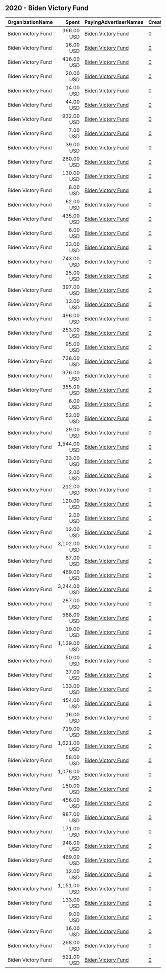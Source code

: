 ## 2020 - Biden Victory Fund 
|OrganizationName|Spent|PayingAdvertiserNames|CreativeUrls|Impressions|Genders|AgeBrackets|CountryCodes|BillingAddresses|CandidateBallotInformation|
|:---|---:|:---|:---|---:|:---|:---|:---|:---|:---|
|Biden Victory Fund|366.00 USD|[Biden Victory Fund](2020/Biden_Victory_Fund.md)|[0](https://www.snap.com/political-ads/asset/532331901c9dc4de1202e26ee195b0317f338b69703534d9c8f9997f4b1b8c3a?mediaType=mp4)|105,264||18+|united states|"430 South Capitol Street SE,Washington,20003,US"|Biden Victory Fund|
|Biden Victory Fund|16.00 USD|[Biden Victory Fund](2020/Biden_Victory_Fund.md)|[0](https://www.snap.com/political-ads/asset/a1d943f9c6d31cde16ad759952b1f1cbda77e1bed37c10775d7a23d61c3e5949?mediaType=png)|2,553||18+|united states|"430 South Capitol Street SE,Washington,20003,US"|Biden Victory Fund|
|Biden Victory Fund|416.00 USD|[Biden Victory Fund](2020/Biden_Victory_Fund.md)|[0](https://www.snap.com/political-ads/asset/532331901c9dc4de1202e26ee195b0317f338b69703534d9c8f9997f4b1b8c3a?mediaType=mp4)|131,960||18+|united states|"430 South Capitol Street SE,Washington,20003,US"|Biden Victory Fund|
|Biden Victory Fund|20.00 USD|[Biden Victory Fund](2020/Biden_Victory_Fund.md)|[0](https://www.snap.com/political-ads/asset/e233142946dae64c4526548af790ac2e27ebb9a83f49db0bdd1d74682ee33965?mediaType=png)|8,326||20+|united states|"430 South Capitol Street SE,Washington,20003,US"|Biden Victory Fund|
|Biden Victory Fund|14.00 USD|[Biden Victory Fund](2020/Biden_Victory_Fund.md)|[0](https://www.snap.com/political-ads/asset/7cfae03afa8768c2e6264eb24d8a4a3bbaef0ea4ae873180fce2b374aa5b99d7?mediaType=png)|22,770||18+|united states|"430 South Capitol Street SE,Washington,20003,US"|Biden Victory Fund|
|Biden Victory Fund|44.00 USD|[Biden Victory Fund](2020/Biden_Victory_Fund.md)|[0](https://www.snap.com/political-ads/asset/1ba7fbab3f244ea4db0e52855969fd50ee2ba30c04b261d22fd6dca4cc79ec45?mediaType=png)|16,442||23+|united states|"430 South Capitol Street SE,Washington,20003,US"|Biden Victory Fund|
|Biden Victory Fund|932.00 USD|[Biden Victory Fund](2020/Biden_Victory_Fund.md)|[0](https://www.snap.com/political-ads/asset/a073a8439b5c3297fb429615430489291d5d70aee7ea0065c39593d9db954a94?mediaType=mp4)|440,864||18+|united states|"430 South Capitol Street SE,Washington,20003,US"|Biden Victory Fund|
|Biden Victory Fund|7.00 USD|[Biden Victory Fund](2020/Biden_Victory_Fund.md)|[0](https://www.snap.com/political-ads/asset/a1d943f9c6d31cde16ad759952b1f1cbda77e1bed37c10775d7a23d61c3e5949?mediaType=png)|4,722||18+|united states|"430 South Capitol Street SE,Washington,20003,US"|Biden Victory Fund|
|Biden Victory Fund|39.00 USD|[Biden Victory Fund](2020/Biden_Victory_Fund.md)|[0](https://www.snap.com/political-ads/asset/c56cefb4168ead65739c59f2da6bb93679557056dc3be4a15469e65e7cff23a4?mediaType=png)|23,088||20+|united states|"430 South Capitol Street SE,Washington,20003,US"|Biden Victory Fund|
|Biden Victory Fund|260.00 USD|[Biden Victory Fund](2020/Biden_Victory_Fund.md)|[0](https://www.snap.com/political-ads/asset/532331901c9dc4de1202e26ee195b0317f338b69703534d9c8f9997f4b1b8c3a?mediaType=mp4)|61,518||18+|united states|"430 South Capitol Street SE,Washington,20003,US"|Biden Victory Fund|
|Biden Victory Fund|130.00 USD|[Biden Victory Fund](2020/Biden_Victory_Fund.md)|[0](https://www.snap.com/political-ads/asset/7cfae03afa8768c2e6264eb24d8a4a3bbaef0ea4ae873180fce2b374aa5b99d7?mediaType=png)|83,038||18+|united states|"430 South Capitol Street SE,Washington,20003,US"|Biden Victory Fund|
|Biden Victory Fund|8.00 USD|[Biden Victory Fund](2020/Biden_Victory_Fund.md)|[0](https://www.snap.com/political-ads/asset/1ba7fbab3f244ea4db0e52855969fd50ee2ba30c04b261d22fd6dca4cc79ec45?mediaType=png)|6,395||18+|united states|"430 South Capitol Street SE,Washington,20003,US"|Biden Victory Fund|
|Biden Victory Fund|62.00 USD|[Biden Victory Fund](2020/Biden_Victory_Fund.md)|[0](https://www.snap.com/political-ads/asset/c56cefb4168ead65739c59f2da6bb93679557056dc3be4a15469e65e7cff23a4?mediaType=png)|28,364||20+|united states|"430 South Capitol Street SE,Washington,20003,US"|Biden Victory Fund|
|Biden Victory Fund|435.00 USD|[Biden Victory Fund](2020/Biden_Victory_Fund.md)|[0](https://www.snap.com/political-ads/asset/d95e1d5dde98baa3f626d103ccd83d41a7a952434d83823c3875fc55f99d2b14?mediaType=png)|109,847||25+|united states|"430 South Capitol Street SE,Washington,20003,US"|Biden Victory Fund|
|Biden Victory Fund|6.00 USD|[Biden Victory Fund](2020/Biden_Victory_Fund.md)|[0](https://www.snap.com/political-ads/asset/cc3e1587ecaffd19c59452a584100d831f7e13bb3f6e134cfc2ef09bd44cb594?mediaType=png)|988||20+|united states|"430 South Capitol Street SE,Washington,20003,US"|Biden Victory Fund|
|Biden Victory Fund|33.00 USD|[Biden Victory Fund](2020/Biden_Victory_Fund.md)|[0](https://www.snap.com/political-ads/asset/e233142946dae64c4526548af790ac2e27ebb9a83f49db0bdd1d74682ee33965?mediaType=png)|13,807||20+|united states|"430 South Capitol Street SE,Washington,20003,US"|Biden Victory Fund|
|Biden Victory Fund|743.00 USD|[Biden Victory Fund](2020/Biden_Victory_Fund.md)|[0](https://www.snap.com/political-ads/asset/cc3e1587ecaffd19c59452a584100d831f7e13bb3f6e134cfc2ef09bd44cb594?mediaType=png)|263,644||20+|united states|"430 South Capitol Street SE,Washington,20003,US"|Biden Victory Fund|
|Biden Victory Fund|25.00 USD|[Biden Victory Fund](2020/Biden_Victory_Fund.md)|[0](https://www.snap.com/political-ads/asset/a1d943f9c6d31cde16ad759952b1f1cbda77e1bed37c10775d7a23d61c3e5949?mediaType=png)|12,699||18+|united states|"430 South Capitol Street SE,Washington,20003,US"|Biden Victory Fund|
|Biden Victory Fund|397.00 USD|[Biden Victory Fund](2020/Biden_Victory_Fund.md)|[0](https://www.snap.com/political-ads/asset/a073a8439b5c3297fb429615430489291d5d70aee7ea0065c39593d9db954a94?mediaType=mp4)|103,506||18+|united states|"430 South Capitol Street SE,Washington,20003,US"|Biden Victory Fund|
|Biden Victory Fund|13.00 USD|[Biden Victory Fund](2020/Biden_Victory_Fund.md)|[0](https://www.snap.com/political-ads/asset/c56cefb4168ead65739c59f2da6bb93679557056dc3be4a15469e65e7cff23a4?mediaType=png)|5,782||20+|united states|"430 South Capitol Street SE,Washington,20003,US"|Biden Victory Fund|
|Biden Victory Fund|496.00 USD|[Biden Victory Fund](2020/Biden_Victory_Fund.md)|[0](https://www.snap.com/political-ads/asset/a073a8439b5c3297fb429615430489291d5d70aee7ea0065c39593d9db954a94?mediaType=mp4)|231,359||18+|united states|"430 South Capitol Street SE,Washington,20003,US"|Biden Victory Fund|
|Biden Victory Fund|253.00 USD|[Biden Victory Fund](2020/Biden_Victory_Fund.md)|[0](https://www.snap.com/political-ads/asset/a073a8439b5c3297fb429615430489291d5d70aee7ea0065c39593d9db954a94?mediaType=mp4)|109,714||18+|united states|"430 South Capitol Street SE,Washington,20003,US"|Biden Victory Fund|
|Biden Victory Fund|95.00 USD|[Biden Victory Fund](2020/Biden_Victory_Fund.md)|[0](https://www.snap.com/political-ads/asset/7cfae03afa8768c2e6264eb24d8a4a3bbaef0ea4ae873180fce2b374aa5b99d7?mediaType=png)|13,290||18+|united states|"430 South Capitol Street SE,Washington,20003,US"|Biden Victory Fund|
|Biden Victory Fund|738.00 USD|[Biden Victory Fund](2020/Biden_Victory_Fund.md)|[0](https://www.snap.com/political-ads/asset/a073a8439b5c3297fb429615430489291d5d70aee7ea0065c39593d9db954a94?mediaType=mp4)|187,557||18+|united states|"430 South Capitol Street SE,Washington,20003,US"|Biden Victory Fund|
|Biden Victory Fund|976.00 USD|[Biden Victory Fund](2020/Biden_Victory_Fund.md)|[0](https://www.snap.com/political-ads/asset/532331901c9dc4de1202e26ee195b0317f338b69703534d9c8f9997f4b1b8c3a?mediaType=mp4)|470,783||18+|united states|"430 South Capitol Street SE,Washington,20003,US"|Biden Victory Fund|
|Biden Victory Fund|355.00 USD|[Biden Victory Fund](2020/Biden_Victory_Fund.md)|[0](https://www.snap.com/political-ads/asset/532331901c9dc4de1202e26ee195b0317f338b69703534d9c8f9997f4b1b8c3a?mediaType=mp4)|131,984||18+|united states|"430 South Capitol Street SE,Washington,20003,US"|Biden Victory Fund|
|Biden Victory Fund|6.00 USD|[Biden Victory Fund](2020/Biden_Victory_Fund.md)|[0](https://www.snap.com/political-ads/asset/c56cefb4168ead65739c59f2da6bb93679557056dc3be4a15469e65e7cff23a4?mediaType=png)|2,651||20+|united states|"430 South Capitol Street SE,Washington,20003,US"|Biden Victory Fund|
|Biden Victory Fund|53.00 USD|[Biden Victory Fund](2020/Biden_Victory_Fund.md)|[0](https://www.snap.com/political-ads/asset/c56cefb4168ead65739c59f2da6bb93679557056dc3be4a15469e65e7cff23a4?mediaType=png)|7,608||20+|united states|"430 South Capitol Street SE,Washington,20003,US"|Biden Victory Fund|
|Biden Victory Fund|29.00 USD|[Biden Victory Fund](2020/Biden_Victory_Fund.md)|[0](https://www.snap.com/political-ads/asset/e233142946dae64c4526548af790ac2e27ebb9a83f49db0bdd1d74682ee33965?mediaType=png)|13,972||20+|united states|"430 South Capitol Street SE,Washington,20003,US"|Biden Victory Fund|
|Biden Victory Fund|1,544.00 USD|[Biden Victory Fund](2020/Biden_Victory_Fund.md)|[0](https://www.snap.com/political-ads/asset/cc3e1587ecaffd19c59452a584100d831f7e13bb3f6e134cfc2ef09bd44cb594?mediaType=png)|508,510||20+|united states|"430 South Capitol Street SE,Washington,20003,US"|Biden Victory Fund|
|Biden Victory Fund|33.00 USD|[Biden Victory Fund](2020/Biden_Victory_Fund.md)|[0](https://www.snap.com/political-ads/asset/e233142946dae64c4526548af790ac2e27ebb9a83f49db0bdd1d74682ee33965?mediaType=png)|15,670||20+|united states|"430 South Capitol Street SE,Washington,20003,US"|Biden Victory Fund|
|Biden Victory Fund|2.00 USD|[Biden Victory Fund](2020/Biden_Victory_Fund.md)|[0](https://www.snap.com/political-ads/asset/e233142946dae64c4526548af790ac2e27ebb9a83f49db0bdd1d74682ee33965?mediaType=png)|324||20+|united states|"430 South Capitol Street SE,Washington,20003,US"|Biden Victory Fund|
|Biden Victory Fund|212.00 USD|[Biden Victory Fund](2020/Biden_Victory_Fund.md)|[0](https://www.snap.com/political-ads/asset/a073a8439b5c3297fb429615430489291d5d70aee7ea0065c39593d9db954a94?mediaType=mp4)|62,614||18+|united states|"430 South Capitol Street SE,Washington,20003,US"|Biden Victory Fund|
|Biden Victory Fund|120.00 USD|[Biden Victory Fund](2020/Biden_Victory_Fund.md)|[0](https://www.snap.com/political-ads/asset/7cfae03afa8768c2e6264eb24d8a4a3bbaef0ea4ae873180fce2b374aa5b99d7?mediaType=png)|98,514||18+|united states|"430 South Capitol Street SE,Washington,20003,US"|Biden Victory Fund|
|Biden Victory Fund|2.00 USD|[Biden Victory Fund](2020/Biden_Victory_Fund.md)|[0](https://www.snap.com/political-ads/asset/d95e1d5dde98baa3f626d103ccd83d41a7a952434d83823c3875fc55f99d2b14?mediaType=png)|356||20+|united states|"430 South Capitol Street SE,Washington,20003,US"|Biden Victory Fund|
|Biden Victory Fund|12.00 USD|[Biden Victory Fund](2020/Biden_Victory_Fund.md)|[0](https://www.snap.com/political-ads/asset/d95e1d5dde98baa3f626d103ccd83d41a7a952434d83823c3875fc55f99d2b14?mediaType=png)|6,269||20+|united states|"430 South Capitol Street SE,Washington,20003,US"|Biden Victory Fund|
|Biden Victory Fund|3,102.00 USD|[Biden Victory Fund](2020/Biden_Victory_Fund.md)|[0](https://www.snap.com/political-ads/asset/d95e1d5dde98baa3f626d103ccd83d41a7a952434d83823c3875fc55f99d2b14?mediaType=png)|947,412||20+|united states|"430 South Capitol Street SE,Washington,20003,US"|Biden Victory Fund|
|Biden Victory Fund|67.00 USD|[Biden Victory Fund](2020/Biden_Victory_Fund.md)|[0](https://www.snap.com/political-ads/asset/7cfae03afa8768c2e6264eb24d8a4a3bbaef0ea4ae873180fce2b374aa5b99d7?mediaType=png)|37,167||23+|united states|"430 South Capitol Street SE,Washington,20003,US"|Biden Victory Fund|
|Biden Victory Fund|469.00 USD|[Biden Victory Fund](2020/Biden_Victory_Fund.md)|[0](https://www.snap.com/political-ads/asset/a073a8439b5c3297fb429615430489291d5d70aee7ea0065c39593d9db954a94?mediaType=mp4)|116,140||23+|united states|"430 South Capitol Street SE,Washington,20003,US"|Biden Victory Fund|
|Biden Victory Fund|3,244.00 USD|[Biden Victory Fund](2020/Biden_Victory_Fund.md)|[0](https://www.snap.com/political-ads/asset/cc3e1587ecaffd19c59452a584100d831f7e13bb3f6e134cfc2ef09bd44cb594?mediaType=png)|832,474||25+|united states|"430 South Capitol Street SE,Washington,20003,US"|Biden Victory Fund|
|Biden Victory Fund|287.00 USD|[Biden Victory Fund](2020/Biden_Victory_Fund.md)|[0](https://www.snap.com/political-ads/asset/d95e1d5dde98baa3f626d103ccd83d41a7a952434d83823c3875fc55f99d2b14?mediaType=png)|86,238||20+|united states|"430 South Capitol Street SE,Washington,20003,US"|Biden Victory Fund|
|Biden Victory Fund|568.00 USD|[Biden Victory Fund](2020/Biden_Victory_Fund.md)|[0](https://www.snap.com/political-ads/asset/a073a8439b5c3297fb429615430489291d5d70aee7ea0065c39593d9db954a94?mediaType=mp4)|129,292||18+|united states|"430 South Capitol Street SE,Washington,20003,US"|Biden Victory Fund|
|Biden Victory Fund|19.00 USD|[Biden Victory Fund](2020/Biden_Victory_Fund.md)|[0](https://www.snap.com/political-ads/asset/cc3e1587ecaffd19c59452a584100d831f7e13bb3f6e134cfc2ef09bd44cb594?mediaType=png)|10,044||20+|united states|"430 South Capitol Street SE,Washington,20003,US"|Biden Victory Fund|
|Biden Victory Fund|1,139.00 USD|[Biden Victory Fund](2020/Biden_Victory_Fund.md)|[0](https://www.snap.com/political-ads/asset/532331901c9dc4de1202e26ee195b0317f338b69703534d9c8f9997f4b1b8c3a?mediaType=mp4)|468,908||18+|united states|"430 South Capitol Street SE,Washington,20003,US"|Biden Victory Fund|
|Biden Victory Fund|50.00 USD|[Biden Victory Fund](2020/Biden_Victory_Fund.md)|[0](https://www.snap.com/political-ads/asset/a1d943f9c6d31cde16ad759952b1f1cbda77e1bed37c10775d7a23d61c3e5949?mediaType=png)|20,176||23+|united states|"430 South Capitol Street SE,Washington,20003,US"|Biden Victory Fund|
|Biden Victory Fund|37.00 USD|[Biden Victory Fund](2020/Biden_Victory_Fund.md)|[0](https://www.snap.com/political-ads/asset/a1d943f9c6d31cde16ad759952b1f1cbda77e1bed37c10775d7a23d61c3e5949?mediaType=png)|48,772||18+|united states|"430 South Capitol Street SE,Washington,20003,US"|Biden Victory Fund|
|Biden Victory Fund|133.00 USD|[Biden Victory Fund](2020/Biden_Victory_Fund.md)|[0](https://www.snap.com/political-ads/asset/532331901c9dc4de1202e26ee195b0317f338b69703534d9c8f9997f4b1b8c3a?mediaType=mp4)|42,557||18+|united states|"430 South Capitol Street SE,Washington,20003,US"|Biden Victory Fund|
|Biden Victory Fund|454.00 USD|[Biden Victory Fund](2020/Biden_Victory_Fund.md)|[0](https://www.snap.com/political-ads/asset/a073a8439b5c3297fb429615430489291d5d70aee7ea0065c39593d9db954a94?mediaType=mp4)|121,681||18+|united states|"430 South Capitol Street SE,Washington,20003,US"|Biden Victory Fund|
|Biden Victory Fund|16.00 USD|[Biden Victory Fund](2020/Biden_Victory_Fund.md)|[0](https://www.snap.com/political-ads/asset/a1d943f9c6d31cde16ad759952b1f1cbda77e1bed37c10775d7a23d61c3e5949?mediaType=png)|19,818||18+|united states|"430 South Capitol Street SE,Washington,20003,US"|Biden Victory Fund|
|Biden Victory Fund|719.00 USD|[Biden Victory Fund](2020/Biden_Victory_Fund.md)|[0](https://www.snap.com/political-ads/asset/532331901c9dc4de1202e26ee195b0317f338b69703534d9c8f9997f4b1b8c3a?mediaType=mp4)|308,532||18+|united states|"430 South Capitol Street SE,Washington,20003,US"|Biden Victory Fund|
|Biden Victory Fund|1,621.00 USD|[Biden Victory Fund](2020/Biden_Victory_Fund.md)|[0](https://www.snap.com/political-ads/asset/d95e1d5dde98baa3f626d103ccd83d41a7a952434d83823c3875fc55f99d2b14?mediaType=png)|486,114||20+|united states|"430 South Capitol Street SE,Washington,20003,US"|Biden Victory Fund|
|Biden Victory Fund|58.00 USD|[Biden Victory Fund](2020/Biden_Victory_Fund.md)|[0](https://www.snap.com/political-ads/asset/1ba7fbab3f244ea4db0e52855969fd50ee2ba30c04b261d22fd6dca4cc79ec45?mediaType=png)|6,386||18+|united states|"430 South Capitol Street SE,Washington,20003,US"|Biden Victory Fund|
|Biden Victory Fund|1,076.00 USD|[Biden Victory Fund](2020/Biden_Victory_Fund.md)|[0](https://www.snap.com/political-ads/asset/a073a8439b5c3297fb429615430489291d5d70aee7ea0065c39593d9db954a94?mediaType=mp4)|257,655||18+|united states|"430 South Capitol Street SE,Washington,20003,US"|Biden Victory Fund|
|Biden Victory Fund|150.00 USD|[Biden Victory Fund](2020/Biden_Victory_Fund.md)|[0](https://www.snap.com/political-ads/asset/7cfae03afa8768c2e6264eb24d8a4a3bbaef0ea4ae873180fce2b374aa5b99d7?mediaType=png)|84,276||18+|united states|"430 South Capitol Street SE,Washington,20003,US"|Biden Victory Fund|
|Biden Victory Fund|456.00 USD|[Biden Victory Fund](2020/Biden_Victory_Fund.md)|[0](https://www.snap.com/political-ads/asset/a073a8439b5c3297fb429615430489291d5d70aee7ea0065c39593d9db954a94?mediaType=mp4)|177,690||18+|united states|"430 South Capitol Street SE,Washington,20003,US"|Biden Victory Fund|
|Biden Victory Fund|987.00 USD|[Biden Victory Fund](2020/Biden_Victory_Fund.md)|[0](https://www.snap.com/political-ads/asset/532331901c9dc4de1202e26ee195b0317f338b69703534d9c8f9997f4b1b8c3a?mediaType=mp4)|339,569||23+|united states|"430 South Capitol Street SE,Washington,20003,US"|Biden Victory Fund|
|Biden Victory Fund|171.00 USD|[Biden Victory Fund](2020/Biden_Victory_Fund.md)|[0](https://www.snap.com/political-ads/asset/e233142946dae64c4526548af790ac2e27ebb9a83f49db0bdd1d74682ee33965?mediaType=png)|56,751||25+|united states|"430 South Capitol Street SE,Washington,20003,US"|Biden Victory Fund|
|Biden Victory Fund|948.00 USD|[Biden Victory Fund](2020/Biden_Victory_Fund.md)|[0](https://www.snap.com/political-ads/asset/532331901c9dc4de1202e26ee195b0317f338b69703534d9c8f9997f4b1b8c3a?mediaType=mp4)|219,291||18+|united states|"430 South Capitol Street SE,Washington,20003,US"|Biden Victory Fund|
|Biden Victory Fund|469.00 USD|[Biden Victory Fund](2020/Biden_Victory_Fund.md)|[0](https://www.snap.com/political-ads/asset/532331901c9dc4de1202e26ee195b0317f338b69703534d9c8f9997f4b1b8c3a?mediaType=mp4)|108,756||18+|united states|"430 South Capitol Street SE,Washington,20003,US"|Biden Victory Fund|
|Biden Victory Fund|12.00 USD|[Biden Victory Fund](2020/Biden_Victory_Fund.md)|[0](https://www.snap.com/political-ads/asset/1ba7fbab3f244ea4db0e52855969fd50ee2ba30c04b261d22fd6dca4cc79ec45?mediaType=png)|6,295||18+|united states|"430 South Capitol Street SE,Washington,20003,US"|Biden Victory Fund|
|Biden Victory Fund|1,151.00 USD|[Biden Victory Fund](2020/Biden_Victory_Fund.md)|[0](https://www.snap.com/political-ads/asset/532331901c9dc4de1202e26ee195b0317f338b69703534d9c8f9997f4b1b8c3a?mediaType=mp4)|509,720||18+|united states|"430 South Capitol Street SE,Washington,20003,US"|Biden Victory Fund|
|Biden Victory Fund|133.00 USD|[Biden Victory Fund](2020/Biden_Victory_Fund.md)|[0](https://www.snap.com/political-ads/asset/1ba7fbab3f244ea4db0e52855969fd50ee2ba30c04b261d22fd6dca4cc79ec45?mediaType=png)|278,100||18+|united states|"430 South Capitol Street SE,Washington,20003,US"|Biden Victory Fund|
|Biden Victory Fund|9.00 USD|[Biden Victory Fund](2020/Biden_Victory_Fund.md)|[0](https://www.snap.com/political-ads/asset/1ba7fbab3f244ea4db0e52855969fd50ee2ba30c04b261d22fd6dca4cc79ec45?mediaType=png)|5,144||18+|united states|"430 South Capitol Street SE,Washington,20003,US"|Biden Victory Fund|
|Biden Victory Fund|16.00 USD|[Biden Victory Fund](2020/Biden_Victory_Fund.md)|[0](https://www.snap.com/political-ads/asset/c56cefb4168ead65739c59f2da6bb93679557056dc3be4a15469e65e7cff23a4?mediaType=png)|6,429||25+|united states|"430 South Capitol Street SE,Washington,20003,US"|Biden Victory Fund|
|Biden Victory Fund|268.00 USD|[Biden Victory Fund](2020/Biden_Victory_Fund.md)|[0](https://www.snap.com/political-ads/asset/cc3e1587ecaffd19c59452a584100d831f7e13bb3f6e134cfc2ef09bd44cb594?mediaType=png)|102,719||20+|united states|"430 South Capitol Street SE,Washington,20003,US"|Biden Victory Fund|
|Biden Victory Fund|521.00 USD|[Biden Victory Fund](2020/Biden_Victory_Fund.md)|[0](https://www.snap.com/political-ads/asset/a073a8439b5c3297fb429615430489291d5d70aee7ea0065c39593d9db954a94?mediaType=mp4)|171,808||18+|united states|"430 South Capitol Street SE,Washington,20003,US"|Biden Victory Fund|
